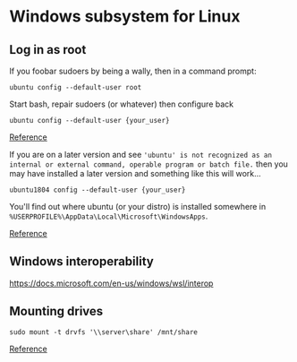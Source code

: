 # Windows subsystem for Linux

## Log in as root
If you foobar sudoers by being a wally, then in a command prompt:

```
ubuntu config --default-user root
```

Start bash, repair sudoers (or whatever) then configure back

```
ubuntu config --default-user {your_user}
```

[Reference](https://docs.microsoft.com/en-us/windows/wsl/user-support)

If you are on a later version and see `'ubuntu' is not recognized as an
internal or external command, operable program or batch file.` then you may
have installed a later version and something like this will work...

```
ubuntu1804 config --default-user {your_user}
```

You'll find out where ubuntu (or your distro) is installed somewhere in
`%USERPROFILE%\AppData\Local\Microsoft\WindowsApps`.

[Reference](https://github.com/Microsoft/WSL/issues/2586)

## Windows interoperability

https://docs.microsoft.com/en-us/windows/wsl/interop

## Mounting drives

```
sudo mount -t drvfs '\\server\share' /mnt/share
```

[Reference](https://blogs.msdn.microsoft.com/wsl/2017/04/18/file-system-improvements-to-the-windows-subsystem-for-linux/)
